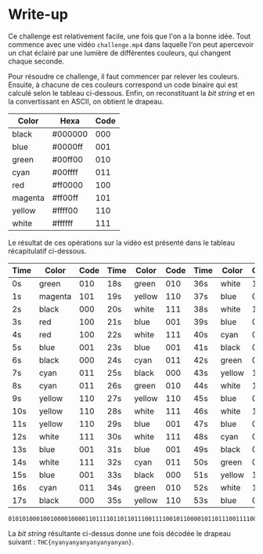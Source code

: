 # Write-up

Ce challenge est relativement facile, une fois que l'on a la bonne idée. Tout commence avec une vidéo `challenge.mp4` dans laquelle l'on peut apercevoir un chat éclairé par une lumière de différentes couleurs, qui changent chaque seconde.

Pour résoudre ce challenge, il faut commencer par relever les couleurs. Ensuite, à chacune de ces couleurs correspond un code binaire qui est calculé selon le tableau ci-dessous. Enfin, on reconstituant la *bit string* et en la convertissant en ASCII, on obtient le drapeau.

Color | Hexa | Code
----- | ---- | ----
black | #000000 | 000
blue | #0000ff | 001
green | #00ff00 | 010
cyan | #00ffff | 011
red | #ff0000 | 100
magenta | #ff00ff | 101
yellow | #ffff00 | 110
white | #ffffff | 111

Le résultat de ces opérations sur la vidéo est présenté dans le tableau récapitulatif ci-dessous.

Time | Color | Code | Time | Color | Code | Time | Color | Code | Time | Color | Code
---- | ----- | ---- | ---- | ----- | ---- | ---- | ----- | ---- | ---- | ----- | ----
0s | green | 010 | 18s | green | 010 | 36s | white | 111 | 54s | white | 111 |
1s | magenta | 101 | 19s | yellow | 110 | 37s | blue | 001 | 55s | blue | 001 |
2s | black | 000 | 20s | white | 111 | 38s | white | 111 | 56s | cyan | 011 |
3s | red | 100 | 21s | blue | 001 | 39s | blue | 001 | 57s | black | 000 |
4s | red | 100 | 22s | white | 111 | 40s | cyan | 011 | 58s | green | 010 |
5s | blue | 001 | 23s | blue | 001 | 41s | black | 000 | 59s | yellow | 110 |
6s | black | 000 | 24s | cyan | 011 | 42s | green | 010 | 60s | white | 111 |
7s | cyan | 011 | 25s | black | 000 | 43s | yellow | 110 | 61s | blue | 001 |
8s | cyan | 011 | 26s | green | 010 | 44s | white | 111 | 62s | white | 111 |
9s | yellow | 110 | 27s | yellow | 110 | 45s | blue | 001 | 63s | blue | 001 |
10s | yellow | 110 | 28s | white | 111 | 46s | white | 111 | 64s | cyan | 011 |
11s | yellow | 110 | 29s | blue | 001 | 47s | blue | 001 | 65s | black | 000 |
12s | white | 111 | 30s | white | 111 | 48s | cyan | 011 | 66s | green | 010 |
13s | blue | 001 | 31s | blue | 001 | 49s | black | 000 | 67s | yellow | 110 |
14s | white | 111 | 32s | cyan | 011 | 50s | green | 010 | 68s | white | 111 |
15s | blue | 001 | 33s | black | 000 | 51s | yellow | 110 | 69s | blue | 001 |
16s | cyan | 011 | 34s | green | 010 | 52s | white | 111 | 70s | white | 111 |
17s | black | 000 | 35s | yellow | 110 | 53s | blue | 001 | 71s | magenta | 101 |


```
010101000100100001000011011110110110111001111001011000010110111001111001011000010110111001111001011000010110111001111001011000010110111001111001011000010110111001111001011000010110111001111001011000010110111001111101
```

La *bit string* résultante ci-dessus donne une fois décodée le drapeau suivant : `THC{nyanyanyanyanyanyanyan}`.
